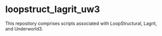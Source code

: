 # loopstruct_lagrit_uw3
This repository comprises scripts associated with LoopStructural, Lagrit, and Underworld3.
